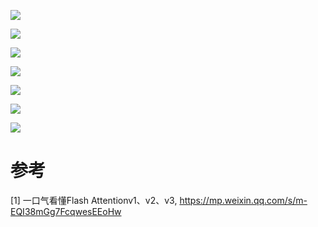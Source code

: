 ![](.06_flash_attention_1_3_images/1.png)

![](.06_flash_attention_1_3_images/159df30f.png)

![](.06_flash_attention_1_3_images/3.png)

![](.06_flash_attention_1_3_images/0459d708.png)

![](.06_flash_attention_1_3_images/24539e52.png)

![](.06_flash_attention_1_3_images/9facc840.png)

![](.06_flash_attention_1_3_images/b4f90bd7.png)



# 参考

[1] 一口气看懂Flash Attentionv1、v2、v3, https://mp.weixin.qq.com/s/m-EQI38mGg7FcqwesEEoHw